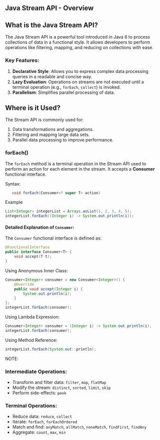## Java Stream API - Overview

## What is the Java Stream API?

The Java Stream API is a powerful tool introduced in Java 8 to process collections of data in a functional style. It allows developers to perform operations like filtering, mapping, and reducing on collections with ease.

### Key Features:

1. **Declarative Style**: Allows you to express complex data processing queries in a readable and concise way.
2. **Lazy Evaluation**: Operations on streams are not executed until a terminal operation (e.g., `forEach`, `collect`) is invoked.
3. **Parallelism**: Simplifies parallel processing of data.

## Where is it Used?

The Stream API is commonly used for:

1. Data transformations and aggregations.
2. Filtering and mapping large data sets.
3. Parallel data processing to improve performance.


### **forEach()**
   The `forEach` method is a terminal operation in the Stream API used to perform an action for each element in the stream. It accepts a **Consumer** functional interface.
   
   Syntax:
```java
   void forEach(Consumer<? super T> action)
```

   Example
```Java
List<Integer> integerList = Arrays.asList(1, 2, 3, 4, 5);
integerList.forEach((Integer i) -> System.out.println(i));
```
 
#### Detailed Explanation of `Consumer`:
The `Consumer` functional interface is defined as:

```java
@FunctionalInterface
public interface Consumer<T> {
    void accept(T t);
}

```

Using Anonymous Inner Class:
```Java
Consumer<Integer> consumer = new Consumer<Integer>() {
    @Override
    public void accept(Integer i) {
        System.out.println(i);
    }
};
integerList.forEach(consumer);

```

Using Lambda Expression:
```java
Consumer<Integer> consumer = (Integer i) -> System.out.println(i);
integerList.forEach(consumer);

```

Using Method Reference:
```java
integerList.forEach(System.out::println);

```


NOTE:

### **Intermediate Operations**:

- Transform and filter data: `filter`, `map`, `flatMap`
- Modify the stream: `distinct`, `sorted`, `limit`, `skip`
- Perform side-effects: `peek`

### **Terminal Operations**:

- Reduce data: `reduce`, `collect`
- Iterate: `forEach`, `forEachOrdered`
- Match and find: `anyMatch`, `allMatch`, `noneMatch`, `findFirst`, `findAny`
- Aggregate: `count`, `max`, `min`
